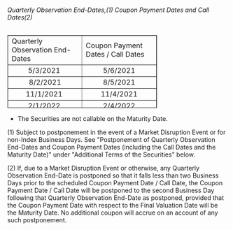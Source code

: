 ###### Quarterly Observation End-Dates,(1) Coupon Payment Dates and Call Dates(2)

<table style="width: 67.803%; height: 166.734px;" border="1" cellspacing="0" cellpadding="6" align="center">
<tbody>
<tr style="height: 22.3906px;">
<td style="width: 49.9874%; height: 22.3906px;">Quarterly Observation End-Dates</td>
<td style="width: 49.9874%; height: 22.3906px;">Coupon Payment Dates / Call Dates</td>
</tr>
<tr style="height: 22.3906px;">
<td style="width: 49.9874%; height: 22.3906px; text-align: center;">5/3/2021&nbsp;</td>
<td style="width: 49.9874%; text-align: center; height: 22.3906px;">5/6/2021</td>
</tr>
<tr style="height: 22.3906px;">
<td style="width: 49.9874%; height: 22.3906px; text-align: center;">8/2/2021</td>
<td style="width: 49.9874%; text-align: center; height: 22.3906px;">8/5/2021</td>
</tr>
<tr style="height: 22.3906px;">
<td style="width: 49.9874%; height: 22.3906px; text-align: center;">11/1/2021&nbsp;</td>
<td style="width: 49.9874%; text-align: center; height: 22.3906px;">11/4/2021</td>
</tr>
<tr style="height: 22.3906px;">
<td style="width: 49.9874%; height: 22.3906px; text-align: center;">2/1/2022&nbsp;</td>
<td style="width: 49.9874%; text-align: center; height: 22.3906px;">2/4/2022</td>
</tr>
<tr style="height: 22.3906px;">
<td style="width: 49.9874%; height: 22.3906px; text-align: center;">5/2/2022&nbsp;</td>
<td style="width: 49.9874%; text-align: center; height: 22.3906px;">5/5/2022</td>
</tr>
<tr style="height: 22.3906px;">
<td style="width: 49.9874%; height: 22.3906px; text-align: center;">8/1/2022&nbsp;</td>
<td style="width: 49.9874%; text-align: center; height: 22.3906px;">8/4/2022</td>
</tr>
<tr style="height: 10px;">
<td style="width: 49.9874%; height: 10px; text-align: center;">11/1/2022 (Final Valuation Date)&nbsp;</td>
<td style="width: 49.9874%; text-align: center; height: 10px;">Maturity Date*</td>
</tr>
</tbody>
</table>

* The Securities are not callable on the Maturity Date.

(1) Subject to postponement in the event of a Market Disruption Event or for non-Index Business Days. See "Postponement of Quarterly Observation End-Dates and Coupon Payment Dates (including the Call Dates and the Maturity Date)" under "Additional Terms of the Securities" below.

(2) If, due to a Market Disruption Event or otherwise, any Quarterly Observation End-Date is postponed so that it falls less than two Business Days prior to the scheduled Coupon Payment Date / Call Date, the Coupon Payment Date / Call Date will be postponed to the second Business Day following that Quarterly Observation End-Date as postponed, provided that the Coupon Payment Date with respect to the Final Valuation Date will be the Maturity Date. No additional coupon will accrue on an account of any such postponement.


